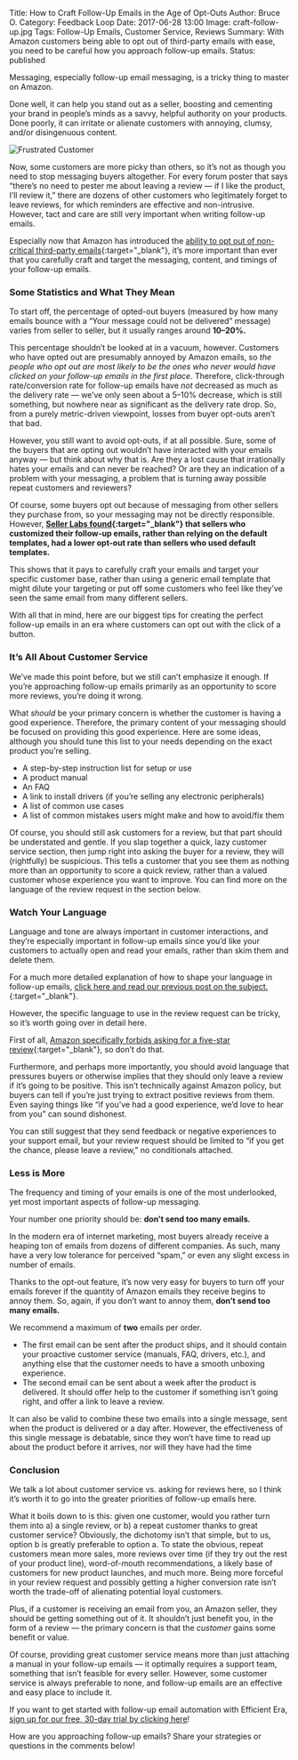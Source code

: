 Title: How to Craft Follow-Up Emails in the Age of Opt-Outs
Author: Bruce O.
Category: Feedback Loop
Date: 2017-06-28 13:00
Image: craft-follow-up.jpg
Tags: Follow-Up Emails, Customer Service, Reviews
Summary: With Amazon customers being able to opt out of third-party emails with ease, you need to be careful how you approach follow-up emails.
Status: published

Messaging, especially follow-up email messaging, is a tricky thing to master on Amazon. 

Done well, it can help you stand out as a seller, boosting and cementing your brand in people’s minds as a savvy, helpful authority on your products. Done poorly, it can irritate or alienate customers with annoying, clumsy, and/or disingenuous content.

![Frustrated Customer](/images/blog/2017/06/frustrated-computer-75.jpg)

Now, some customers are more picky than others, so it’s not as though you need to stop messaging buyers altogether. For every forum poster that says “there’s no need to pester me about leaving a review — if I like the product, I’ll review it,” there are dozens of other customers who legitimately forget to leave reviews, for which reminders are effective and non-intrusive. However, tact and care are still very important when writing follow-up emails.

Especially now that Amazon has introduced the [ability to opt out of non-critical third-party emails](https://efficientera.com/blog/2017/05/amazon-updates-opt-out-feature-for-non-critical-emails.html){:target="_blank"}, it’s more important than ever that you carefully craft and target the messaging, content, and timings of your follow-up emails.

### Some Statistics and What They Mean

To start off, the percentage of opted-out buyers (measured by how many emails bounce with a “Your message could not be delivered” message) varies from seller to seller, but it usually ranges around **10–20%.**

This percentage shouldn’t be looked at in a vacuum, however. Customers who have opted out are presumably annoyed by Amazon emails, so *the people who opt out are most likely to be the ones who never would have clicked on your follow-up emails in the first place.* Therefore, click-through rate/conversion rate for follow-up emails have *not* decreased as much as the delivery rate — we’ve only seen about a 5–10% decrease, which is still something, but nowhere near as significant as the delivery rate drop. So, from a purely metric-driven viewpoint, losses from buyer opt-outs aren’t that bad. 

However, you still want to avoid opt-outs, if at all possible. Sure, some of the buyers that are opting out wouldn’t have interacted with your emails anyway — but think about why that is. Are they a lost cause that irrationally hates your emails and can never be reached? Or are they an indication of a problem with your messaging, a problem that is turning away possible repeat customers and reviewers?

Of course, some buyers opt out because of messaging from other sellers they purchase from, so your messaging may not be directly responsible. However, **[Seller Labs found](https://www.sellerlabs.com/blog/amazon-unsolicited-email-opt-update-2/){:target="_blank"} that sellers who customized their follow-up emails, rather than relying on the default templates, had a lower opt-out rate than sellers who used default templates.**

This shows that it pays to carefully craft your emails and target your specific customer base, rather than using a generic email template that might dilute your targeting or put off some customers who feel like they’ve seen the same email from many different sellers.
 
With all that in mind, here are our biggest tips for creating the perfect follow-up emails in an era where customers can opt out with the click of a button.

### It’s All About Customer Service

We’ve made this point before, but we still can’t emphasize it enough. If you’re approaching follow-up emails primarily as an opportunity to score more reviews, you’re doing it wrong. 

What *should* be your primary concern is whether the customer is having a good experience. Therefore, the primary content of your messaging should be focused on providing this good experience. Here are some ideas, although you should tune this list to your needs depending on the exact product you’re selling.

* A step-by-step instruction list for setup or use
* A product manual
* An FAQ
* A link to install drivers (if you’re selling any electronic peripherals)
* A list of common use cases
* A list of common mistakes users might make and how to avoid/fix them

Of course, you should still ask customers for a review, but that part should be understated and gentle. If you slap together a quick, lazy customer service section, then jump right into asking the buyer for a review, they will (rightfully) be suspicious. This tells a customer that you see them as nothing more than an opportunity to score a quick review, rather than a valued customer whose experience you want to improve. You can find more on the language of the review request in the section below.

### Watch Your Language

Language and tone are always important in customer interactions, and they’re especially important in follow-up emails since you’d like your customers to actually open and read your emails, rather than skim them and delete them.

For a much more detailed explanation of how to shape your language in follow-up emails, [click here and read our previous post on the subject.](https://efficientera.com/blog/2017/03/language-matters-writing-follow-up-emails-that-actually-get-read.html){:target="_blank"}. 

However, the specific language to use in the review request can be tricky, so it’s worth going over in detail here.

First of all, [Amazon specifically forbids asking for a five-star review](https://www.amazon.com/gp/help/customer/display.html?nodeId=200414320){:target="_blank"}, so don’t do that. 

Furthermore, and perhaps more importantly, you should avoid language that pressures buyers or otherwise implies that they should only leave a review if it’s going to be positive. This isn’t technically against Amazon policy, but buyers can tell if you’re just trying to extract positive reviews from them. Even saying things like “if you’ve had a good experience, we’d love to hear from you” can sound dishonest.

You can still suggest that they send feedback or negative experiences to your support email, but your review request should be limited to “if you get the chance, please leave a review,” no conditionals attached. 

### Less is More

The frequency and timing of your emails is one of the most underlooked, yet most important aspects of follow-up messaging.

Your number one priority should be: **don’t send too many emails.** 

In the modern era of internet marketing, most buyers already receive a heaping ton of emails from dozens of different companies. As such, many have a very low tolerance for perceived “spam,” or even any slight excess in number of emails.

Thanks to the opt-out feature, it’s now very easy for buyers to turn off your emails forever if the quantity of Amazon emails they receive begins to annoy them. So, again, if you don’t want to annoy them, **don’t send too many emails.**

We recommend a maximum of **two** emails per order.

* The first email can be sent after the product ships, and it should contain your proactive customer service (manuals, FAQ, drivers, etc.), and anything else that the customer needs to have a smooth unboxing experience.
* The second email can be sent about a week after the product is delivered. It should offer help to the customer if something isn’t going right, and offer a link to leave a review.

It can also be valid to combine these two emails into a single message, sent when the product is delivered or a day after. However, the effectiveness of this single message is debatable, since they won’t have time to read up about the product before it arrives, nor will they have had the time 

### Conclusion

We talk a lot about customer service vs. asking for reviews here, so I think it’s worth it to go into the greater priorities of follow-up emails here. 

What it boils down to is this: given one customer, would you rather turn them into a) a single review, or b) a repeat customer thanks to great customer service? Obviously, the dichotomy isn’t that simple, but to us, option b is greatly preferable to option a. To state the obvious, repeat customers mean more sales, more reviews over time (if they try out the rest of your product line), word-of-mouth recommendations, a likely base of customers for new product launches, and much more. Being more forceful in your review request and possibly getting a higher conversion rate isn’t worth the trade-off of alienating potential loyal customers. 

Plus, if a customer is receiving an email from you, an Amazon seller, they should be getting something out of it. It shouldn’t just benefit you, in the form of a review — the primary concern is that the *customer* gains some benefit or value.

Of course, providing great customer service means more than just attaching a manual in your follow-up emails — it optimally requires a support team, something that isn’t feasible for every seller. However, some customer service is always preferable to none, and follow-up emails are an effective and easy place to include it.

If you want to get started with follow-up email automation with Efficient Era, [sign up for our free, 30-day trial by clicking here](https://app.efficientera.com/signup/)!

How are you approaching follow-up emails? Share your strategies or questions in the comments below!
